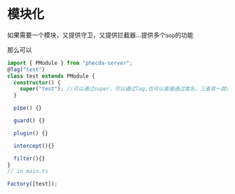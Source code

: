 # 模块化

如果需要一个模块，又提供守卫，又提供拦截器...提供多个`aop`的功能

那么可以

```ts
import { PModule } from "phecda-server";
@Tag("test")
class test extends PModule {
  constructor() {
    super("test"); //可以通过super，可以通过Tag,也可以直接通过类名，三者其一就行
  }

  pipe() {}

  guard() {}

  plugin() {}

  intercept(){}

  filter(){}
}
// in main.ts

Factory([test]);
```
